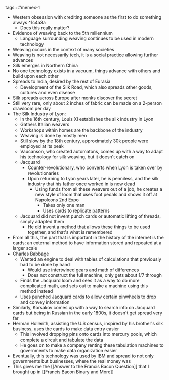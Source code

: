tags:: #memex-1

- Western obsession with crediting someone as the first to do something always ^1c4a3a
	- Does this really matter?
- Evidence of weaving back to the 5th millennium
	- Language surrounding weaving continues to be used in modern technology
- Weaving occurs in the context of many societies
- Weaving is not necessarily tech, it is a social practice allowing further advances
- Silk emerges in Northern China
- No one technology exists in a vacuum, things advance with others and build upon each other
- Spreads to India, desired by the rest of Eurasia
	- Development of the Silk Road, which also spreads other goods, cultures and even disease
- Silk spreads across Europe after monks discover the secret
- Still very rare, only about 2 inches of fabric can be made on a 2-person drawloom per day
- The Silk Industry of Lyon:
	- In the 16th century, Louis XI establishes the silk industry in Lyon
	- Gathers Italian weavers 
	- Workshops within homes are the backbone of the industry
	- Weaving is done by mostly men
	- Still slow by the 18th century, approximately 30k people were employed at its peak
	- Vaucanson, who created automatons, comes up with a way to adapt his technology for silk weaving, but it doesn't catch on
	- Jacquard
		- Counter-revolutionary, who converts when Lyon is taken over by revolutionaries
		- Upon returning to Lyon years later, he is penniless, and the silk industry that his father once worked in is now dead
		  - Using funds from all these weavers out of a job, he creates a new style of loom that uses foot pedals and shows it off at Napoleons 2nd Expo
			  - Takes only one man
			  - Uses cards to replicate patterns
	- Jacquard did not invent punch cards or automatic lifting of threads, simply adapted them 
		- He did invent a method that allows these things to be used together, and that's what is remembered
- From all this, the part that is important in the history of the internet is the cards; an external method to have information stored and repeated at a larger scale
- Charles Babbage
	- Wanted an engine to deal with tables of calculations that previously had to be done by hand
		- Would use intertwined gears and math of differences
		- Does not construct the full machine, only gets about 1/7 through
	- Finds the Jacquard loom and sees it as a way to do more complicated math, and sets out to make a machine using this method instead
	- Uses punched Jacquard cards to allow certain pinwheels to drop and convey information
- Similarly, Korsakov comes up with a way to search info on Jacquard cards but being in Russian in the early 1800s, it doesn't get spread very far
- Herman Hollerith, assisting the U.S census, inspired by his brother's silk business, uses the cards to make data entry easier
	- This involved dropping pins onto cards into mercury pools, which complete a circuit and tabulate the data
	- He goes on to make a company renting these tabulation machines to governments to make data organization easier
- Eventually, this technology was used by IBM and spread to not only governments but businesses, where the real money was
- This gives me the [[Answer to the Francis Bacon Question]] that I brought up in [[Francis Bacon Binary and More]] 